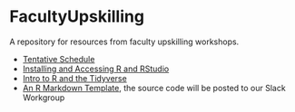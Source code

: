 # FacultyUpskilling
A repository for resources from faculty upskilling workshops. 

  + [Tentative Schedule](https://agmath.github.io/FacultyUpskilling/2021_NLP/TentativeSchedule.html)
  + [Installing and Accessing R and RStudio](https://agmath.github.io/FacultyUpskilling/2021_NLP/AccessingRandRStudio.html)
  + [Intro to R and the Tidyverse](https://agmath.github.io/FacultyUpskilling/2021_NLP/Enter_The_Tidyverse.html)
  + [An R Markdown Template](https://agmath.github.io/FacultyUpskilling/2021_NLP/MarkdownTemplate.html), the source code will be posted to our Slack Workgroup
